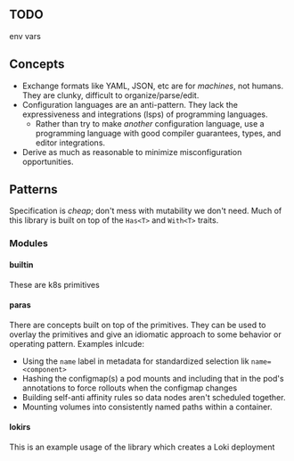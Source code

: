 ## TODO
env vars

## Concepts

* Exchange formats like YAML, JSON, etc are for _machines_, not humans. They are clunky, difficult to organize/parse/edit.
* Configuration languages are an anti-pattern. They lack the expressiveness and integrations (lsps) of programming languages.
  * Rather than try to make _another_ configuration language, use a programming language with good compiler guarantees, types, and editor integrations.
* Derive as much as reasonable to minimize misconfiguration opportunities.

## Patterns

Specification is _cheap_; don't mess with mutability we don't need. Much of this library is built on top
of the `Has<T>` and `With<T>` traits.


### Modules

#### builtin

These are k8s primitives

#### paras

There are concepts built on top of the primitives. They can be used to overlay the primitives and give an idiomatic approach to some behavior or operating pattern. Examples inlcude:
* Using the `name` label in metadata for standardized selection lik `name=<component>`
* Hashing the configmap(s) a pod mounts and including that in the pod's annotations to force rollouts when the configmap changes
* Building self-anti affinity rules so data nodes aren't scheduled together.
* Mounting volumes into consistently named paths within a container.

#### lokirs

This is an example usage of the library which creates a Loki deployment
